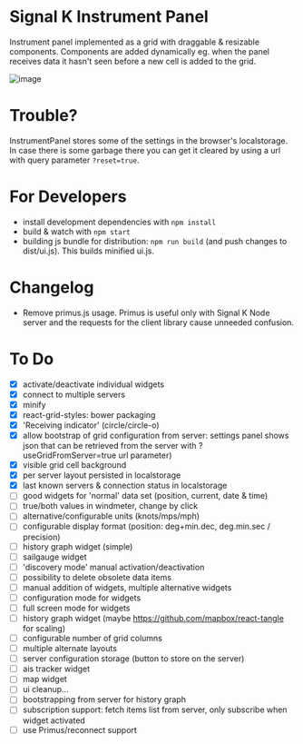 Signal K Instrument Panel
=========================
Instrument panel implemented as a grid with draggable &amp; resizable components. Components are added dynamically eg.
when the panel receives data it hasn't seen before a new cell is added to the grid.

![image](https://cloud.githubusercontent.com/assets/1049678/7094488/616bab4c-dfca-11e4-9c0b-eb1d4398f097.png)

Trouble?
========
InstrumentPanel stores some of the settings in the browser's localstorage. In case there is some garbage there you can
get it cleared by using a url with query parameter `?reset=true`.

For Developers
==============
- install development dependencies with `npm install`
- build & watch with `npm start`
- building js bundle for distribution: `npm run build` (and push changes to dist/ui.js). This builds minified ui.js.

Changelog
=====
- Remove primus.js usage. Primus is useful only with Signal K Node server and the requests for the client library cause unneeded confusion.

To Do
=====
- [x] activate/deactivate individual widgets
- [x] connect to multiple servers
- [x] minify
- [x] react-grid-styles: bower packaging
- [x] 'Receiving indicator' (circle/circle-o)
- [x] allow bootstrap of grid configuration from server: settings panel shows json that can be retrieved from the server with ?useGridFromServer=true url parameter)
- [x] visible grid cell background
- [x] per server layout persisted in localstorage
- [x] last known servers & connection status in localstorage
- [ ] good widgets for 'normal' data set (position, current, date & time)
- [ ] true/both values in windmeter, change by click
- [ ] alternative/configurable units (knots/mps/mph)
- [ ] configurable display format (position: deg+min.dec, deg.min.sec / precision)
- [ ] history graph widget (simple)
- [ ] sailgauge widget
- [ ] 'discovery mode' manual activation/deactivation
- [ ] possibility to delete obsolete data items
- [ ] manual addition of widgets, multiple alternative widgets
- [ ] configuration mode for widgets
- [ ] full screen mode for widgets
- [ ] history graph widget (maybe https://github.com/mapbox/react-tangle for scaling)
- [ ] configurable number of grid columns
- [ ] multiple alternate layouts
- [ ] server configuration storage (button to store on the server)
- [ ] ais tracker widget
- [ ] map widget
- [ ] ui cleanup...
- [ ] bootstrapping from server for history graph
- [ ] subscription support: fetch items list from server, only subscribe when widget activated
- [ ] use Primus/reconnect support
